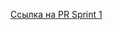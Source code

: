 [Ссылка на PR Sprint 1](https://github.com/lukyanov-anton/middle.messenger.praktikum.yandex/pull/3)
